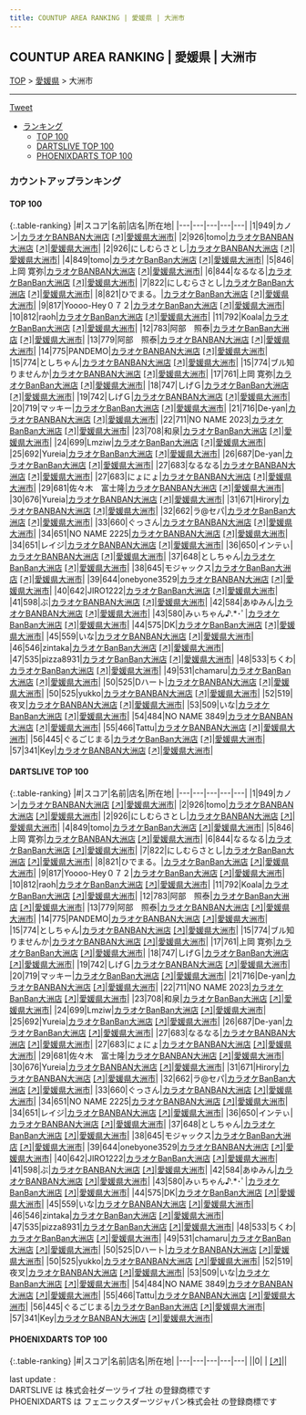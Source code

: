 ```yaml
---
title: COUNTUP AREA RANKING | 愛媛県 | 大洲市
---
```

## COUNTUP AREA RANKING | 愛媛県 | 大洲市

[TOP](/darts/rank/) > [愛媛県](/darts/rank/愛媛県/) > 大洲市

___

<a href="https://twitter.com/share?ref_src=twsrc%5Etfw" data-text="COUNTUP AREA RANKING | 愛媛県大洲市" class="twitter-share-button" data-hashtags="DARTSLIVE,PHOENIXDARTS,darts,ダーツ" data-show-count="false">Tweet</a>

* [ランキング](#カウントアップランキング)
    * [TOP 100](#top-100)
    * [DARTSLIVE TOP 100](#dartslive-top-100)
    * [PHOENIXDARTS TOP 100](#phoenixdarts-top-100)

### カウントアップランキング

#### TOP 100



{:.table-ranking}
|#|スコア|名前|店名|所在地|
|---|---|---|---|---|
|1|949|<span class="rank-name-dl">カノン</span>|<a href="/darts/rank/shops/d6f04850fcaca1380d9b047a20a7ba1e.html">カラオケBANBAN大洲店</a> <a href="https://search.dartslive.com/jp/shop/d6f04850fcaca1380d9b047a20a7ba1e">[↗]</a>|<a href="/darts/rank/愛媛県/大洲市">愛媛県大洲市</a>|
|2|926|<span class="rank-name-dl">tomo</span>|<a href="/darts/rank/shops/d6f04850fcaca1380d9b047a20a7ba1e.html">カラオケBANBAN大洲店</a> <a href="https://search.dartslive.com/jp/shop/d6f04850fcaca1380d9b047a20a7ba1e">[↗]</a>|<a href="/darts/rank/愛媛県/大洲市">愛媛県大洲市</a>|
|2|926|<span class="rank-name-dl">にしむらさとし</span>|<a href="/darts/rank/shops/d6f04850fcaca1380d9b047a20a7ba1e.html">カラオケBANBAN大洲店</a> <a href="https://search.dartslive.com/jp/shop/d6f04850fcaca1380d9b047a20a7ba1e">[↗]</a>|<a href="/darts/rank/愛媛県/大洲市">愛媛県大洲市</a>|
|4|849|<span class="rank-name-dl">tomo</span>|<a href="/darts/rank/shops/d6f04850fcaca1380d9b047a20a7ba1e.html">カラオケBanBan大洲店</a> <a href="https://search.dartslive.com/jp/shop/d6f04850fcaca1380d9b047a20a7ba1e">[↗]</a>|<a href="/darts/rank/愛媛県/大洲市">愛媛県大洲市</a>|
|5|846|<span class="rank-name-dl">上岡 寛弥</span>|<a href="/darts/rank/shops/d6f04850fcaca1380d9b047a20a7ba1e.html">カラオケBANBAN大洲店</a> <a href="https://search.dartslive.com/jp/shop/d6f04850fcaca1380d9b047a20a7ba1e">[↗]</a>|<a href="/darts/rank/愛媛県/大洲市">愛媛県大洲市</a>|
|6|844|<span class="rank-name-dl">なるなる</span>|<a href="/darts/rank/shops/d6f04850fcaca1380d9b047a20a7ba1e.html">カラオケBanBan大洲店</a> <a href="https://search.dartslive.com/jp/shop/d6f04850fcaca1380d9b047a20a7ba1e">[↗]</a>|<a href="/darts/rank/愛媛県/大洲市">愛媛県大洲市</a>|
|7|822|<span class="rank-name-dl">にしむらさとし</span>|<a href="/darts/rank/shops/d6f04850fcaca1380d9b047a20a7ba1e.html">カラオケBanBan大洲店</a> <a href="https://search.dartslive.com/jp/shop/d6f04850fcaca1380d9b047a20a7ba1e">[↗]</a>|<a href="/darts/rank/愛媛県/大洲市">愛媛県大洲市</a>|
|8|821|<span class="rank-name-dl">ひでまる。</span>|<a href="/darts/rank/shops/d6f04850fcaca1380d9b047a20a7ba1e.html">カラオケBanBan大洲店</a> <a href="https://search.dartslive.com/jp/shop/d6f04850fcaca1380d9b047a20a7ba1e">[↗]</a>|<a href="/darts/rank/愛媛県/大洲市">愛媛県大洲市</a>|
|9|817|<span class="rank-name-dl">Yoooo-Hey０７２</span>|<a href="/darts/rank/shops/d6f04850fcaca1380d9b047a20a7ba1e.html">カラオケBanBan大洲店</a> <a href="https://search.dartslive.com/jp/shop/d6f04850fcaca1380d9b047a20a7ba1e">[↗]</a>|<a href="/darts/rank/愛媛県/大洲市">愛媛県大洲市</a>|
|10|812|<span class="rank-name-dl">raoh</span>|<a href="/darts/rank/shops/d6f04850fcaca1380d9b047a20a7ba1e.html">カラオケBanBan大洲店</a> <a href="https://search.dartslive.com/jp/shop/d6f04850fcaca1380d9b047a20a7ba1e">[↗]</a>|<a href="/darts/rank/愛媛県/大洲市">愛媛県大洲市</a>|
|11|792|<span class="rank-name-dl">Koala</span>|<a href="/darts/rank/shops/d6f04850fcaca1380d9b047a20a7ba1e.html">カラオケBanBan大洲店</a> <a href="https://search.dartslive.com/jp/shop/d6f04850fcaca1380d9b047a20a7ba1e">[↗]</a>|<a href="/darts/rank/愛媛県/大洲市">愛媛県大洲市</a>|
|12|783|<span class="rank-name-dl">阿部　照泰</span>|<a href="/darts/rank/shops/d6f04850fcaca1380d9b047a20a7ba1e.html">カラオケBanBan大洲店</a> <a href="https://search.dartslive.com/jp/shop/d6f04850fcaca1380d9b047a20a7ba1e">[↗]</a>|<a href="/darts/rank/愛媛県/大洲市">愛媛県大洲市</a>|
|13|779|<span class="rank-name-dl">阿部　照泰</span>|<a href="/darts/rank/shops/d6f04850fcaca1380d9b047a20a7ba1e.html">カラオケBANBAN大洲店</a> <a href="https://search.dartslive.com/jp/shop/d6f04850fcaca1380d9b047a20a7ba1e">[↗]</a>|<a href="/darts/rank/愛媛県/大洲市">愛媛県大洲市</a>|
|14|775|<span class="rank-name-dl">PANDEMO</span>|<a href="/darts/rank/shops/d6f04850fcaca1380d9b047a20a7ba1e.html">カラオケBANBAN大洲店</a> <a href="https://search.dartslive.com/jp/shop/d6f04850fcaca1380d9b047a20a7ba1e">[↗]</a>|<a href="/darts/rank/愛媛県/大洲市">愛媛県大洲市</a>|
|15|774|<span class="rank-name-dl">としちゃん</span>|<a href="/darts/rank/shops/d6f04850fcaca1380d9b047a20a7ba1e.html">カラオケBANBAN大洲店</a> <a href="https://search.dartslive.com/jp/shop/d6f04850fcaca1380d9b047a20a7ba1e">[↗]</a>|<a href="/darts/rank/愛媛県/大洲市">愛媛県大洲市</a>|
|15|774|<span class="rank-name-dl">ブル知りませんか</span>|<a href="/darts/rank/shops/d6f04850fcaca1380d9b047a20a7ba1e.html">カラオケBANBAN大洲店</a> <a href="https://search.dartslive.com/jp/shop/d6f04850fcaca1380d9b047a20a7ba1e">[↗]</a>|<a href="/darts/rank/愛媛県/大洲市">愛媛県大洲市</a>|
|17|761|<span class="rank-name-dl">上岡 寛弥</span>|<a href="/darts/rank/shops/d6f04850fcaca1380d9b047a20a7ba1e.html">カラオケBanBan大洲店</a> <a href="https://search.dartslive.com/jp/shop/d6f04850fcaca1380d9b047a20a7ba1e">[↗]</a>|<a href="/darts/rank/愛媛県/大洲市">愛媛県大洲市</a>|
|18|747|<span class="rank-name-dl">しげＧ</span>|<a href="/darts/rank/shops/d6f04850fcaca1380d9b047a20a7ba1e.html">カラオケBanBan大洲店</a> <a href="https://search.dartslive.com/jp/shop/d6f04850fcaca1380d9b047a20a7ba1e">[↗]</a>|<a href="/darts/rank/愛媛県/大洲市">愛媛県大洲市</a>|
|19|742|<span class="rank-name-dl">しげＧ</span>|<a href="/darts/rank/shops/d6f04850fcaca1380d9b047a20a7ba1e.html">カラオケBANBAN大洲店</a> <a href="https://search.dartslive.com/jp/shop/d6f04850fcaca1380d9b047a20a7ba1e">[↗]</a>|<a href="/darts/rank/愛媛県/大洲市">愛媛県大洲市</a>|
|20|719|<span class="rank-name-dl">マッキー</span>|<a href="/darts/rank/shops/d6f04850fcaca1380d9b047a20a7ba1e.html">カラオケBanBan大洲店</a> <a href="https://search.dartslive.com/jp/shop/d6f04850fcaca1380d9b047a20a7ba1e">[↗]</a>|<a href="/darts/rank/愛媛県/大洲市">愛媛県大洲市</a>|
|21|716|<span class="rank-name-dl">De-yan</span>|<a href="/darts/rank/shops/d6f04850fcaca1380d9b047a20a7ba1e.html">カラオケBANBAN大洲店</a> <a href="https://search.dartslive.com/jp/shop/d6f04850fcaca1380d9b047a20a7ba1e">[↗]</a>|<a href="/darts/rank/愛媛県/大洲市">愛媛県大洲市</a>|
|22|711|<span class="rank-name-dl">NO NAME 2023</span>|<a href="/darts/rank/shops/d6f04850fcaca1380d9b047a20a7ba1e.html">カラオケBanBan大洲店</a> <a href="https://search.dartslive.com/jp/shop/d6f04850fcaca1380d9b047a20a7ba1e">[↗]</a>|<a href="/darts/rank/愛媛県/大洲市">愛媛県大洲市</a>|
|23|708|<span class="rank-name-dl">和泉</span>|<a href="/darts/rank/shops/d6f04850fcaca1380d9b047a20a7ba1e.html">カラオケBanBan大洲店</a> <a href="https://search.dartslive.com/jp/shop/d6f04850fcaca1380d9b047a20a7ba1e">[↗]</a>|<a href="/darts/rank/愛媛県/大洲市">愛媛県大洲市</a>|
|24|699|<span class="rank-name-dl">Lmziw</span>|<a href="/darts/rank/shops/d6f04850fcaca1380d9b047a20a7ba1e.html">カラオケBanBan大洲店</a> <a href="https://search.dartslive.com/jp/shop/d6f04850fcaca1380d9b047a20a7ba1e">[↗]</a>|<a href="/darts/rank/愛媛県/大洲市">愛媛県大洲市</a>|
|25|692|<span class="rank-name-dl">Yureia</span>|<a href="/darts/rank/shops/d6f04850fcaca1380d9b047a20a7ba1e.html">カラオケBanBan大洲店</a> <a href="https://search.dartslive.com/jp/shop/d6f04850fcaca1380d9b047a20a7ba1e">[↗]</a>|<a href="/darts/rank/愛媛県/大洲市">愛媛県大洲市</a>|
|26|687|<span class="rank-name-dl">De-yan</span>|<a href="/darts/rank/shops/d6f04850fcaca1380d9b047a20a7ba1e.html">カラオケBanBan大洲店</a> <a href="https://search.dartslive.com/jp/shop/d6f04850fcaca1380d9b047a20a7ba1e">[↗]</a>|<a href="/darts/rank/愛媛県/大洲市">愛媛県大洲市</a>|
|27|683|<span class="rank-name-dl">なるなる</span>|<a href="/darts/rank/shops/d6f04850fcaca1380d9b047a20a7ba1e.html">カラオケBANBAN大洲店</a> <a href="https://search.dartslive.com/jp/shop/d6f04850fcaca1380d9b047a20a7ba1e">[↗]</a>|<a href="/darts/rank/愛媛県/大洲市">愛媛県大洲市</a>|
|27|683|<span class="rank-name-dl">にょにょ</span>|<a href="/darts/rank/shops/d6f04850fcaca1380d9b047a20a7ba1e.html">カラオケBANBAN大洲店</a> <a href="https://search.dartslive.com/jp/shop/d6f04850fcaca1380d9b047a20a7ba1e">[↗]</a>|<a href="/darts/rank/愛媛県/大洲市">愛媛県大洲市</a>|
|29|681|<span class="rank-name-dl">佐々木　富士隆</span>|<a href="/darts/rank/shops/d6f04850fcaca1380d9b047a20a7ba1e.html">カラオケBANBAN大洲店</a> <a href="https://search.dartslive.com/jp/shop/d6f04850fcaca1380d9b047a20a7ba1e">[↗]</a>|<a href="/darts/rank/愛媛県/大洲市">愛媛県大洲市</a>|
|30|676|<span class="rank-name-dl">Yureia</span>|<a href="/darts/rank/shops/d6f04850fcaca1380d9b047a20a7ba1e.html">カラオケBANBAN大洲店</a> <a href="https://search.dartslive.com/jp/shop/d6f04850fcaca1380d9b047a20a7ba1e">[↗]</a>|<a href="/darts/rank/愛媛県/大洲市">愛媛県大洲市</a>|
|31|671|<span class="rank-name-dl">Hirory</span>|<a href="/darts/rank/shops/d6f04850fcaca1380d9b047a20a7ba1e.html">カラオケBANBAN大洲店</a> <a href="https://search.dartslive.com/jp/shop/d6f04850fcaca1380d9b047a20a7ba1e">[↗]</a>|<a href="/darts/rank/愛媛県/大洲市">愛媛県大洲市</a>|
|32|662|<span class="rank-name-dl">ラ@セパ</span>|<a href="/darts/rank/shops/d6f04850fcaca1380d9b047a20a7ba1e.html">カラオケBanBan大洲店</a> <a href="https://search.dartslive.com/jp/shop/d6f04850fcaca1380d9b047a20a7ba1e">[↗]</a>|<a href="/darts/rank/愛媛県/大洲市">愛媛県大洲市</a>|
|33|660|<span class="rank-name-dl">ぐっさん</span>|<a href="/darts/rank/shops/d6f04850fcaca1380d9b047a20a7ba1e.html">カラオケBANBAN大洲店</a> <a href="https://search.dartslive.com/jp/shop/d6f04850fcaca1380d9b047a20a7ba1e">[↗]</a>|<a href="/darts/rank/愛媛県/大洲市">愛媛県大洲市</a>|
|34|651|<span class="rank-name-dl">NO NAME 2225</span>|<a href="/darts/rank/shops/d6f04850fcaca1380d9b047a20a7ba1e.html">カラオケBANBAN大洲店</a> <a href="https://search.dartslive.com/jp/shop/d6f04850fcaca1380d9b047a20a7ba1e">[↗]</a>|<a href="/darts/rank/愛媛県/大洲市">愛媛県大洲市</a>|
|34|651|<span class="rank-name-dl">レイジ</span>|<a href="/darts/rank/shops/d6f04850fcaca1380d9b047a20a7ba1e.html">カラオケBANBAN大洲店</a> <a href="https://search.dartslive.com/jp/shop/d6f04850fcaca1380d9b047a20a7ba1e">[↗]</a>|<a href="/darts/rank/愛媛県/大洲市">愛媛県大洲市</a>|
|36|650|<span class="rank-name-dl">インテぃ</span>|<a href="/darts/rank/shops/d6f04850fcaca1380d9b047a20a7ba1e.html">カラオケBANBAN大洲店</a> <a href="https://search.dartslive.com/jp/shop/d6f04850fcaca1380d9b047a20a7ba1e">[↗]</a>|<a href="/darts/rank/愛媛県/大洲市">愛媛県大洲市</a>|
|37|648|<span class="rank-name-dl">としちゃん</span>|<a href="/darts/rank/shops/d6f04850fcaca1380d9b047a20a7ba1e.html">カラオケBanBan大洲店</a> <a href="https://search.dartslive.com/jp/shop/d6f04850fcaca1380d9b047a20a7ba1e">[↗]</a>|<a href="/darts/rank/愛媛県/大洲市">愛媛県大洲市</a>|
|38|645|<span class="rank-name-dl">モジャックス</span>|<a href="/darts/rank/shops/d6f04850fcaca1380d9b047a20a7ba1e.html">カラオケBanBan大洲店</a> <a href="https://search.dartslive.com/jp/shop/d6f04850fcaca1380d9b047a20a7ba1e">[↗]</a>|<a href="/darts/rank/愛媛県/大洲市">愛媛県大洲市</a>|
|39|644|<span class="rank-name-dl">onebyone3529</span>|<a href="/darts/rank/shops/d6f04850fcaca1380d9b047a20a7ba1e.html">カラオケBANBAN大洲店</a> <a href="https://search.dartslive.com/jp/shop/d6f04850fcaca1380d9b047a20a7ba1e">[↗]</a>|<a href="/darts/rank/愛媛県/大洲市">愛媛県大洲市</a>|
|40|642|<span class="rank-name-dl">JIRO1222</span>|<a href="/darts/rank/shops/d6f04850fcaca1380d9b047a20a7ba1e.html">カラオケBanBan大洲店</a> <a href="https://search.dartslive.com/jp/shop/d6f04850fcaca1380d9b047a20a7ba1e">[↗]</a>|<a href="/darts/rank/愛媛県/大洲市">愛媛県大洲市</a>|
|41|598|<span class="rank-name-dl">ぶ</span>|<a href="/darts/rank/shops/d6f04850fcaca1380d9b047a20a7ba1e.html">カラオケBANBAN大洲店</a> <a href="https://search.dartslive.com/jp/shop/d6f04850fcaca1380d9b047a20a7ba1e">[↗]</a>|<a href="/darts/rank/愛媛県/大洲市">愛媛県大洲市</a>|
|42|584|<span class="rank-name-dl">あゆみん</span>|<a href="/darts/rank/shops/d6f04850fcaca1380d9b047a20a7ba1e.html">カラオケBANBAN大洲店</a> <a href="https://search.dartslive.com/jp/shop/d6f04850fcaca1380d9b047a20a7ba1e">[↗]</a>|<a href="/darts/rank/愛媛県/大洲市">愛媛県大洲市</a>|
|43|580|<span class="rank-name-dl">みぃちゃん♪.*･ﾟ</span>|<a href="/darts/rank/shops/d6f04850fcaca1380d9b047a20a7ba1e.html">カラオケBanBan大洲店</a> <a href="https://search.dartslive.com/jp/shop/d6f04850fcaca1380d9b047a20a7ba1e">[↗]</a>|<a href="/darts/rank/愛媛県/大洲市">愛媛県大洲市</a>|
|44|575|<span class="rank-name-dl">DK</span>|<a href="/darts/rank/shops/d6f04850fcaca1380d9b047a20a7ba1e.html">カラオケBanBan大洲店</a> <a href="https://search.dartslive.com/jp/shop/d6f04850fcaca1380d9b047a20a7ba1e">[↗]</a>|<a href="/darts/rank/愛媛県/大洲市">愛媛県大洲市</a>|
|45|559|<span class="rank-name-dl">いな</span>|<a href="/darts/rank/shops/d6f04850fcaca1380d9b047a20a7ba1e.html">カラオケBANBAN大洲店</a> <a href="https://search.dartslive.com/jp/shop/d6f04850fcaca1380d9b047a20a7ba1e">[↗]</a>|<a href="/darts/rank/愛媛県/大洲市">愛媛県大洲市</a>|
|46|546|<span class="rank-name-dl">zintaka</span>|<a href="/darts/rank/shops/d6f04850fcaca1380d9b047a20a7ba1e.html">カラオケBanBan大洲店</a> <a href="https://search.dartslive.com/jp/shop/d6f04850fcaca1380d9b047a20a7ba1e">[↗]</a>|<a href="/darts/rank/愛媛県/大洲市">愛媛県大洲市</a>|
|47|535|<span class="rank-name-dl">pizza8931</span>|<a href="/darts/rank/shops/d6f04850fcaca1380d9b047a20a7ba1e.html">カラオケBanBan大洲店</a> <a href="https://search.dartslive.com/jp/shop/d6f04850fcaca1380d9b047a20a7ba1e">[↗]</a>|<a href="/darts/rank/愛媛県/大洲市">愛媛県大洲市</a>|
|48|533|<span class="rank-name-dl">ちくわ</span>|<a href="/darts/rank/shops/d6f04850fcaca1380d9b047a20a7ba1e.html">カラオケBanBan大洲店</a> <a href="https://search.dartslive.com/jp/shop/d6f04850fcaca1380d9b047a20a7ba1e">[↗]</a>|<a href="/darts/rank/愛媛県/大洲市">愛媛県大洲市</a>|
|49|531|<span class="rank-name-dl">chamaru</span>|<a href="/darts/rank/shops/d6f04850fcaca1380d9b047a20a7ba1e.html">カラオケBanBan大洲店</a> <a href="https://search.dartslive.com/jp/shop/d6f04850fcaca1380d9b047a20a7ba1e">[↗]</a>|<a href="/darts/rank/愛媛県/大洲市">愛媛県大洲市</a>|
|50|525|<span class="rank-name-dl">Dハート</span>|<a href="/darts/rank/shops/d6f04850fcaca1380d9b047a20a7ba1e.html">カラオケBANBAN大洲店</a> <a href="https://search.dartslive.com/jp/shop/d6f04850fcaca1380d9b047a20a7ba1e">[↗]</a>|<a href="/darts/rank/愛媛県/大洲市">愛媛県大洲市</a>|
|50|525|<span class="rank-name-dl">yukko</span>|<a href="/darts/rank/shops/d6f04850fcaca1380d9b047a20a7ba1e.html">カラオケBANBAN大洲店</a> <a href="https://search.dartslive.com/jp/shop/d6f04850fcaca1380d9b047a20a7ba1e">[↗]</a>|<a href="/darts/rank/愛媛県/大洲市">愛媛県大洲市</a>|
|52|519|<span class="rank-name-dl">夜叉</span>|<a href="/darts/rank/shops/d6f04850fcaca1380d9b047a20a7ba1e.html">カラオケBANBAN大洲店</a> <a href="https://search.dartslive.com/jp/shop/d6f04850fcaca1380d9b047a20a7ba1e">[↗]</a>|<a href="/darts/rank/愛媛県/大洲市">愛媛県大洲市</a>|
|53|509|<span class="rank-name-dl">いな</span>|<a href="/darts/rank/shops/d6f04850fcaca1380d9b047a20a7ba1e.html">カラオケBanBan大洲店</a> <a href="https://search.dartslive.com/jp/shop/d6f04850fcaca1380d9b047a20a7ba1e">[↗]</a>|<a href="/darts/rank/愛媛県/大洲市">愛媛県大洲市</a>|
|54|484|<span class="rank-name-dl">NO NAME 3849</span>|<a href="/darts/rank/shops/d6f04850fcaca1380d9b047a20a7ba1e.html">カラオケBANBAN大洲店</a> <a href="https://search.dartslive.com/jp/shop/d6f04850fcaca1380d9b047a20a7ba1e">[↗]</a>|<a href="/darts/rank/愛媛県/大洲市">愛媛県大洲市</a>|
|55|466|<span class="rank-name-dl">Tattu</span>|<a href="/darts/rank/shops/d6f04850fcaca1380d9b047a20a7ba1e.html">カラオケBANBAN大洲店</a> <a href="https://search.dartslive.com/jp/shop/d6f04850fcaca1380d9b047a20a7ba1e">[↗]</a>|<a href="/darts/rank/愛媛県/大洲市">愛媛県大洲市</a>|
|56|445|<span class="rank-name-dl">ぐるごじまる</span>|<a href="/darts/rank/shops/d6f04850fcaca1380d9b047a20a7ba1e.html">カラオケBanBan大洲店</a> <a href="https://search.dartslive.com/jp/shop/d6f04850fcaca1380d9b047a20a7ba1e">[↗]</a>|<a href="/darts/rank/愛媛県/大洲市">愛媛県大洲市</a>|
|57|341|<span class="rank-name-dl">Key</span>|<a href="/darts/rank/shops/d6f04850fcaca1380d9b047a20a7ba1e.html">カラオケBANBAN大洲店</a> <a href="https://search.dartslive.com/jp/shop/d6f04850fcaca1380d9b047a20a7ba1e">[↗]</a>|<a href="/darts/rank/愛媛県/大洲市">愛媛県大洲市</a>|


#### DARTSLIVE TOP 100



{:.table-ranking}
|#|スコア|名前|店名|所在地|
|---|---|---|---|---|
|1|949|<span class="rank-name-dl">カノン</span>|<a href="/darts/rank/shops/d6f04850fcaca1380d9b047a20a7ba1e.html">カラオケBANBAN大洲店</a> <a href="https://search.dartslive.com/jp/shop/d6f04850fcaca1380d9b047a20a7ba1e">[↗]</a>|<a href="/darts/rank/愛媛県/大洲市">愛媛県大洲市</a>|
|2|926|<span class="rank-name-dl">tomo</span>|<a href="/darts/rank/shops/d6f04850fcaca1380d9b047a20a7ba1e.html">カラオケBANBAN大洲店</a> <a href="https://search.dartslive.com/jp/shop/d6f04850fcaca1380d9b047a20a7ba1e">[↗]</a>|<a href="/darts/rank/愛媛県/大洲市">愛媛県大洲市</a>|
|2|926|<span class="rank-name-dl">にしむらさとし</span>|<a href="/darts/rank/shops/d6f04850fcaca1380d9b047a20a7ba1e.html">カラオケBANBAN大洲店</a> <a href="https://search.dartslive.com/jp/shop/d6f04850fcaca1380d9b047a20a7ba1e">[↗]</a>|<a href="/darts/rank/愛媛県/大洲市">愛媛県大洲市</a>|
|4|849|<span class="rank-name-dl">tomo</span>|<a href="/darts/rank/shops/d6f04850fcaca1380d9b047a20a7ba1e.html">カラオケBanBan大洲店</a> <a href="https://search.dartslive.com/jp/shop/d6f04850fcaca1380d9b047a20a7ba1e">[↗]</a>|<a href="/darts/rank/愛媛県/大洲市">愛媛県大洲市</a>|
|5|846|<span class="rank-name-dl">上岡 寛弥</span>|<a href="/darts/rank/shops/d6f04850fcaca1380d9b047a20a7ba1e.html">カラオケBANBAN大洲店</a> <a href="https://search.dartslive.com/jp/shop/d6f04850fcaca1380d9b047a20a7ba1e">[↗]</a>|<a href="/darts/rank/愛媛県/大洲市">愛媛県大洲市</a>|
|6|844|<span class="rank-name-dl">なるなる</span>|<a href="/darts/rank/shops/d6f04850fcaca1380d9b047a20a7ba1e.html">カラオケBanBan大洲店</a> <a href="https://search.dartslive.com/jp/shop/d6f04850fcaca1380d9b047a20a7ba1e">[↗]</a>|<a href="/darts/rank/愛媛県/大洲市">愛媛県大洲市</a>|
|7|822|<span class="rank-name-dl">にしむらさとし</span>|<a href="/darts/rank/shops/d6f04850fcaca1380d9b047a20a7ba1e.html">カラオケBanBan大洲店</a> <a href="https://search.dartslive.com/jp/shop/d6f04850fcaca1380d9b047a20a7ba1e">[↗]</a>|<a href="/darts/rank/愛媛県/大洲市">愛媛県大洲市</a>|
|8|821|<span class="rank-name-dl">ひでまる。</span>|<a href="/darts/rank/shops/d6f04850fcaca1380d9b047a20a7ba1e.html">カラオケBanBan大洲店</a> <a href="https://search.dartslive.com/jp/shop/d6f04850fcaca1380d9b047a20a7ba1e">[↗]</a>|<a href="/darts/rank/愛媛県/大洲市">愛媛県大洲市</a>|
|9|817|<span class="rank-name-dl">Yoooo-Hey０７２</span>|<a href="/darts/rank/shops/d6f04850fcaca1380d9b047a20a7ba1e.html">カラオケBanBan大洲店</a> <a href="https://search.dartslive.com/jp/shop/d6f04850fcaca1380d9b047a20a7ba1e">[↗]</a>|<a href="/darts/rank/愛媛県/大洲市">愛媛県大洲市</a>|
|10|812|<span class="rank-name-dl">raoh</span>|<a href="/darts/rank/shops/d6f04850fcaca1380d9b047a20a7ba1e.html">カラオケBanBan大洲店</a> <a href="https://search.dartslive.com/jp/shop/d6f04850fcaca1380d9b047a20a7ba1e">[↗]</a>|<a href="/darts/rank/愛媛県/大洲市">愛媛県大洲市</a>|
|11|792|<span class="rank-name-dl">Koala</span>|<a href="/darts/rank/shops/d6f04850fcaca1380d9b047a20a7ba1e.html">カラオケBanBan大洲店</a> <a href="https://search.dartslive.com/jp/shop/d6f04850fcaca1380d9b047a20a7ba1e">[↗]</a>|<a href="/darts/rank/愛媛県/大洲市">愛媛県大洲市</a>|
|12|783|<span class="rank-name-dl">阿部　照泰</span>|<a href="/darts/rank/shops/d6f04850fcaca1380d9b047a20a7ba1e.html">カラオケBanBan大洲店</a> <a href="https://search.dartslive.com/jp/shop/d6f04850fcaca1380d9b047a20a7ba1e">[↗]</a>|<a href="/darts/rank/愛媛県/大洲市">愛媛県大洲市</a>|
|13|779|<span class="rank-name-dl">阿部　照泰</span>|<a href="/darts/rank/shops/d6f04850fcaca1380d9b047a20a7ba1e.html">カラオケBANBAN大洲店</a> <a href="https://search.dartslive.com/jp/shop/d6f04850fcaca1380d9b047a20a7ba1e">[↗]</a>|<a href="/darts/rank/愛媛県/大洲市">愛媛県大洲市</a>|
|14|775|<span class="rank-name-dl">PANDEMO</span>|<a href="/darts/rank/shops/d6f04850fcaca1380d9b047a20a7ba1e.html">カラオケBANBAN大洲店</a> <a href="https://search.dartslive.com/jp/shop/d6f04850fcaca1380d9b047a20a7ba1e">[↗]</a>|<a href="/darts/rank/愛媛県/大洲市">愛媛県大洲市</a>|
|15|774|<span class="rank-name-dl">としちゃん</span>|<a href="/darts/rank/shops/d6f04850fcaca1380d9b047a20a7ba1e.html">カラオケBANBAN大洲店</a> <a href="https://search.dartslive.com/jp/shop/d6f04850fcaca1380d9b047a20a7ba1e">[↗]</a>|<a href="/darts/rank/愛媛県/大洲市">愛媛県大洲市</a>|
|15|774|<span class="rank-name-dl">ブル知りませんか</span>|<a href="/darts/rank/shops/d6f04850fcaca1380d9b047a20a7ba1e.html">カラオケBANBAN大洲店</a> <a href="https://search.dartslive.com/jp/shop/d6f04850fcaca1380d9b047a20a7ba1e">[↗]</a>|<a href="/darts/rank/愛媛県/大洲市">愛媛県大洲市</a>|
|17|761|<span class="rank-name-dl">上岡 寛弥</span>|<a href="/darts/rank/shops/d6f04850fcaca1380d9b047a20a7ba1e.html">カラオケBanBan大洲店</a> <a href="https://search.dartslive.com/jp/shop/d6f04850fcaca1380d9b047a20a7ba1e">[↗]</a>|<a href="/darts/rank/愛媛県/大洲市">愛媛県大洲市</a>|
|18|747|<span class="rank-name-dl">しげＧ</span>|<a href="/darts/rank/shops/d6f04850fcaca1380d9b047a20a7ba1e.html">カラオケBanBan大洲店</a> <a href="https://search.dartslive.com/jp/shop/d6f04850fcaca1380d9b047a20a7ba1e">[↗]</a>|<a href="/darts/rank/愛媛県/大洲市">愛媛県大洲市</a>|
|19|742|<span class="rank-name-dl">しげＧ</span>|<a href="/darts/rank/shops/d6f04850fcaca1380d9b047a20a7ba1e.html">カラオケBANBAN大洲店</a> <a href="https://search.dartslive.com/jp/shop/d6f04850fcaca1380d9b047a20a7ba1e">[↗]</a>|<a href="/darts/rank/愛媛県/大洲市">愛媛県大洲市</a>|
|20|719|<span class="rank-name-dl">マッキー</span>|<a href="/darts/rank/shops/d6f04850fcaca1380d9b047a20a7ba1e.html">カラオケBanBan大洲店</a> <a href="https://search.dartslive.com/jp/shop/d6f04850fcaca1380d9b047a20a7ba1e">[↗]</a>|<a href="/darts/rank/愛媛県/大洲市">愛媛県大洲市</a>|
|21|716|<span class="rank-name-dl">De-yan</span>|<a href="/darts/rank/shops/d6f04850fcaca1380d9b047a20a7ba1e.html">カラオケBANBAN大洲店</a> <a href="https://search.dartslive.com/jp/shop/d6f04850fcaca1380d9b047a20a7ba1e">[↗]</a>|<a href="/darts/rank/愛媛県/大洲市">愛媛県大洲市</a>|
|22|711|<span class="rank-name-dl">NO NAME 2023</span>|<a href="/darts/rank/shops/d6f04850fcaca1380d9b047a20a7ba1e.html">カラオケBanBan大洲店</a> <a href="https://search.dartslive.com/jp/shop/d6f04850fcaca1380d9b047a20a7ba1e">[↗]</a>|<a href="/darts/rank/愛媛県/大洲市">愛媛県大洲市</a>|
|23|708|<span class="rank-name-dl">和泉</span>|<a href="/darts/rank/shops/d6f04850fcaca1380d9b047a20a7ba1e.html">カラオケBanBan大洲店</a> <a href="https://search.dartslive.com/jp/shop/d6f04850fcaca1380d9b047a20a7ba1e">[↗]</a>|<a href="/darts/rank/愛媛県/大洲市">愛媛県大洲市</a>|
|24|699|<span class="rank-name-dl">Lmziw</span>|<a href="/darts/rank/shops/d6f04850fcaca1380d9b047a20a7ba1e.html">カラオケBanBan大洲店</a> <a href="https://search.dartslive.com/jp/shop/d6f04850fcaca1380d9b047a20a7ba1e">[↗]</a>|<a href="/darts/rank/愛媛県/大洲市">愛媛県大洲市</a>|
|25|692|<span class="rank-name-dl">Yureia</span>|<a href="/darts/rank/shops/d6f04850fcaca1380d9b047a20a7ba1e.html">カラオケBanBan大洲店</a> <a href="https://search.dartslive.com/jp/shop/d6f04850fcaca1380d9b047a20a7ba1e">[↗]</a>|<a href="/darts/rank/愛媛県/大洲市">愛媛県大洲市</a>|
|26|687|<span class="rank-name-dl">De-yan</span>|<a href="/darts/rank/shops/d6f04850fcaca1380d9b047a20a7ba1e.html">カラオケBanBan大洲店</a> <a href="https://search.dartslive.com/jp/shop/d6f04850fcaca1380d9b047a20a7ba1e">[↗]</a>|<a href="/darts/rank/愛媛県/大洲市">愛媛県大洲市</a>|
|27|683|<span class="rank-name-dl">なるなる</span>|<a href="/darts/rank/shops/d6f04850fcaca1380d9b047a20a7ba1e.html">カラオケBANBAN大洲店</a> <a href="https://search.dartslive.com/jp/shop/d6f04850fcaca1380d9b047a20a7ba1e">[↗]</a>|<a href="/darts/rank/愛媛県/大洲市">愛媛県大洲市</a>|
|27|683|<span class="rank-name-dl">にょにょ</span>|<a href="/darts/rank/shops/d6f04850fcaca1380d9b047a20a7ba1e.html">カラオケBANBAN大洲店</a> <a href="https://search.dartslive.com/jp/shop/d6f04850fcaca1380d9b047a20a7ba1e">[↗]</a>|<a href="/darts/rank/愛媛県/大洲市">愛媛県大洲市</a>|
|29|681|<span class="rank-name-dl">佐々木　富士隆</span>|<a href="/darts/rank/shops/d6f04850fcaca1380d9b047a20a7ba1e.html">カラオケBANBAN大洲店</a> <a href="https://search.dartslive.com/jp/shop/d6f04850fcaca1380d9b047a20a7ba1e">[↗]</a>|<a href="/darts/rank/愛媛県/大洲市">愛媛県大洲市</a>|
|30|676|<span class="rank-name-dl">Yureia</span>|<a href="/darts/rank/shops/d6f04850fcaca1380d9b047a20a7ba1e.html">カラオケBANBAN大洲店</a> <a href="https://search.dartslive.com/jp/shop/d6f04850fcaca1380d9b047a20a7ba1e">[↗]</a>|<a href="/darts/rank/愛媛県/大洲市">愛媛県大洲市</a>|
|31|671|<span class="rank-name-dl">Hirory</span>|<a href="/darts/rank/shops/d6f04850fcaca1380d9b047a20a7ba1e.html">カラオケBANBAN大洲店</a> <a href="https://search.dartslive.com/jp/shop/d6f04850fcaca1380d9b047a20a7ba1e">[↗]</a>|<a href="/darts/rank/愛媛県/大洲市">愛媛県大洲市</a>|
|32|662|<span class="rank-name-dl">ラ@セパ</span>|<a href="/darts/rank/shops/d6f04850fcaca1380d9b047a20a7ba1e.html">カラオケBanBan大洲店</a> <a href="https://search.dartslive.com/jp/shop/d6f04850fcaca1380d9b047a20a7ba1e">[↗]</a>|<a href="/darts/rank/愛媛県/大洲市">愛媛県大洲市</a>|
|33|660|<span class="rank-name-dl">ぐっさん</span>|<a href="/darts/rank/shops/d6f04850fcaca1380d9b047a20a7ba1e.html">カラオケBANBAN大洲店</a> <a href="https://search.dartslive.com/jp/shop/d6f04850fcaca1380d9b047a20a7ba1e">[↗]</a>|<a href="/darts/rank/愛媛県/大洲市">愛媛県大洲市</a>|
|34|651|<span class="rank-name-dl">NO NAME 2225</span>|<a href="/darts/rank/shops/d6f04850fcaca1380d9b047a20a7ba1e.html">カラオケBANBAN大洲店</a> <a href="https://search.dartslive.com/jp/shop/d6f04850fcaca1380d9b047a20a7ba1e">[↗]</a>|<a href="/darts/rank/愛媛県/大洲市">愛媛県大洲市</a>|
|34|651|<span class="rank-name-dl">レイジ</span>|<a href="/darts/rank/shops/d6f04850fcaca1380d9b047a20a7ba1e.html">カラオケBANBAN大洲店</a> <a href="https://search.dartslive.com/jp/shop/d6f04850fcaca1380d9b047a20a7ba1e">[↗]</a>|<a href="/darts/rank/愛媛県/大洲市">愛媛県大洲市</a>|
|36|650|<span class="rank-name-dl">インテぃ</span>|<a href="/darts/rank/shops/d6f04850fcaca1380d9b047a20a7ba1e.html">カラオケBANBAN大洲店</a> <a href="https://search.dartslive.com/jp/shop/d6f04850fcaca1380d9b047a20a7ba1e">[↗]</a>|<a href="/darts/rank/愛媛県/大洲市">愛媛県大洲市</a>|
|37|648|<span class="rank-name-dl">としちゃん</span>|<a href="/darts/rank/shops/d6f04850fcaca1380d9b047a20a7ba1e.html">カラオケBanBan大洲店</a> <a href="https://search.dartslive.com/jp/shop/d6f04850fcaca1380d9b047a20a7ba1e">[↗]</a>|<a href="/darts/rank/愛媛県/大洲市">愛媛県大洲市</a>|
|38|645|<span class="rank-name-dl">モジャックス</span>|<a href="/darts/rank/shops/d6f04850fcaca1380d9b047a20a7ba1e.html">カラオケBanBan大洲店</a> <a href="https://search.dartslive.com/jp/shop/d6f04850fcaca1380d9b047a20a7ba1e">[↗]</a>|<a href="/darts/rank/愛媛県/大洲市">愛媛県大洲市</a>|
|39|644|<span class="rank-name-dl">onebyone3529</span>|<a href="/darts/rank/shops/d6f04850fcaca1380d9b047a20a7ba1e.html">カラオケBANBAN大洲店</a> <a href="https://search.dartslive.com/jp/shop/d6f04850fcaca1380d9b047a20a7ba1e">[↗]</a>|<a href="/darts/rank/愛媛県/大洲市">愛媛県大洲市</a>|
|40|642|<span class="rank-name-dl">JIRO1222</span>|<a href="/darts/rank/shops/d6f04850fcaca1380d9b047a20a7ba1e.html">カラオケBanBan大洲店</a> <a href="https://search.dartslive.com/jp/shop/d6f04850fcaca1380d9b047a20a7ba1e">[↗]</a>|<a href="/darts/rank/愛媛県/大洲市">愛媛県大洲市</a>|
|41|598|<span class="rank-name-dl">ぶ</span>|<a href="/darts/rank/shops/d6f04850fcaca1380d9b047a20a7ba1e.html">カラオケBANBAN大洲店</a> <a href="https://search.dartslive.com/jp/shop/d6f04850fcaca1380d9b047a20a7ba1e">[↗]</a>|<a href="/darts/rank/愛媛県/大洲市">愛媛県大洲市</a>|
|42|584|<span class="rank-name-dl">あゆみん</span>|<a href="/darts/rank/shops/d6f04850fcaca1380d9b047a20a7ba1e.html">カラオケBANBAN大洲店</a> <a href="https://search.dartslive.com/jp/shop/d6f04850fcaca1380d9b047a20a7ba1e">[↗]</a>|<a href="/darts/rank/愛媛県/大洲市">愛媛県大洲市</a>|
|43|580|<span class="rank-name-dl">みぃちゃん♪.*･ﾟ</span>|<a href="/darts/rank/shops/d6f04850fcaca1380d9b047a20a7ba1e.html">カラオケBanBan大洲店</a> <a href="https://search.dartslive.com/jp/shop/d6f04850fcaca1380d9b047a20a7ba1e">[↗]</a>|<a href="/darts/rank/愛媛県/大洲市">愛媛県大洲市</a>|
|44|575|<span class="rank-name-dl">DK</span>|<a href="/darts/rank/shops/d6f04850fcaca1380d9b047a20a7ba1e.html">カラオケBanBan大洲店</a> <a href="https://search.dartslive.com/jp/shop/d6f04850fcaca1380d9b047a20a7ba1e">[↗]</a>|<a href="/darts/rank/愛媛県/大洲市">愛媛県大洲市</a>|
|45|559|<span class="rank-name-dl">いな</span>|<a href="/darts/rank/shops/d6f04850fcaca1380d9b047a20a7ba1e.html">カラオケBANBAN大洲店</a> <a href="https://search.dartslive.com/jp/shop/d6f04850fcaca1380d9b047a20a7ba1e">[↗]</a>|<a href="/darts/rank/愛媛県/大洲市">愛媛県大洲市</a>|
|46|546|<span class="rank-name-dl">zintaka</span>|<a href="/darts/rank/shops/d6f04850fcaca1380d9b047a20a7ba1e.html">カラオケBanBan大洲店</a> <a href="https://search.dartslive.com/jp/shop/d6f04850fcaca1380d9b047a20a7ba1e">[↗]</a>|<a href="/darts/rank/愛媛県/大洲市">愛媛県大洲市</a>|
|47|535|<span class="rank-name-dl">pizza8931</span>|<a href="/darts/rank/shops/d6f04850fcaca1380d9b047a20a7ba1e.html">カラオケBanBan大洲店</a> <a href="https://search.dartslive.com/jp/shop/d6f04850fcaca1380d9b047a20a7ba1e">[↗]</a>|<a href="/darts/rank/愛媛県/大洲市">愛媛県大洲市</a>|
|48|533|<span class="rank-name-dl">ちくわ</span>|<a href="/darts/rank/shops/d6f04850fcaca1380d9b047a20a7ba1e.html">カラオケBanBan大洲店</a> <a href="https://search.dartslive.com/jp/shop/d6f04850fcaca1380d9b047a20a7ba1e">[↗]</a>|<a href="/darts/rank/愛媛県/大洲市">愛媛県大洲市</a>|
|49|531|<span class="rank-name-dl">chamaru</span>|<a href="/darts/rank/shops/d6f04850fcaca1380d9b047a20a7ba1e.html">カラオケBanBan大洲店</a> <a href="https://search.dartslive.com/jp/shop/d6f04850fcaca1380d9b047a20a7ba1e">[↗]</a>|<a href="/darts/rank/愛媛県/大洲市">愛媛県大洲市</a>|
|50|525|<span class="rank-name-dl">Dハート</span>|<a href="/darts/rank/shops/d6f04850fcaca1380d9b047a20a7ba1e.html">カラオケBANBAN大洲店</a> <a href="https://search.dartslive.com/jp/shop/d6f04850fcaca1380d9b047a20a7ba1e">[↗]</a>|<a href="/darts/rank/愛媛県/大洲市">愛媛県大洲市</a>|
|50|525|<span class="rank-name-dl">yukko</span>|<a href="/darts/rank/shops/d6f04850fcaca1380d9b047a20a7ba1e.html">カラオケBANBAN大洲店</a> <a href="https://search.dartslive.com/jp/shop/d6f04850fcaca1380d9b047a20a7ba1e">[↗]</a>|<a href="/darts/rank/愛媛県/大洲市">愛媛県大洲市</a>|
|52|519|<span class="rank-name-dl">夜叉</span>|<a href="/darts/rank/shops/d6f04850fcaca1380d9b047a20a7ba1e.html">カラオケBANBAN大洲店</a> <a href="https://search.dartslive.com/jp/shop/d6f04850fcaca1380d9b047a20a7ba1e">[↗]</a>|<a href="/darts/rank/愛媛県/大洲市">愛媛県大洲市</a>|
|53|509|<span class="rank-name-dl">いな</span>|<a href="/darts/rank/shops/d6f04850fcaca1380d9b047a20a7ba1e.html">カラオケBanBan大洲店</a> <a href="https://search.dartslive.com/jp/shop/d6f04850fcaca1380d9b047a20a7ba1e">[↗]</a>|<a href="/darts/rank/愛媛県/大洲市">愛媛県大洲市</a>|
|54|484|<span class="rank-name-dl">NO NAME 3849</span>|<a href="/darts/rank/shops/d6f04850fcaca1380d9b047a20a7ba1e.html">カラオケBANBAN大洲店</a> <a href="https://search.dartslive.com/jp/shop/d6f04850fcaca1380d9b047a20a7ba1e">[↗]</a>|<a href="/darts/rank/愛媛県/大洲市">愛媛県大洲市</a>|
|55|466|<span class="rank-name-dl">Tattu</span>|<a href="/darts/rank/shops/d6f04850fcaca1380d9b047a20a7ba1e.html">カラオケBANBAN大洲店</a> <a href="https://search.dartslive.com/jp/shop/d6f04850fcaca1380d9b047a20a7ba1e">[↗]</a>|<a href="/darts/rank/愛媛県/大洲市">愛媛県大洲市</a>|
|56|445|<span class="rank-name-dl">ぐるごじまる</span>|<a href="/darts/rank/shops/d6f04850fcaca1380d9b047a20a7ba1e.html">カラオケBanBan大洲店</a> <a href="https://search.dartslive.com/jp/shop/d6f04850fcaca1380d9b047a20a7ba1e">[↗]</a>|<a href="/darts/rank/愛媛県/大洲市">愛媛県大洲市</a>|
|57|341|<span class="rank-name-dl">Key</span>|<a href="/darts/rank/shops/d6f04850fcaca1380d9b047a20a7ba1e.html">カラオケBANBAN大洲店</a> <a href="https://search.dartslive.com/jp/shop/d6f04850fcaca1380d9b047a20a7ba1e">[↗]</a>|<a href="/darts/rank/愛媛県/大洲市">愛媛県大洲市</a>|


#### PHOENIXDARTS TOP 100



{:.table-ranking}
|#|スコア|名前|店名|所在地|
|---|---|---|---|---|
||0|<span class="rank-name-dl"> </span>|<a href="/darts/rank/shops/.html"></a> <a href="">[↗]</a>|<a href="/darts/rank//"></a>|


<div class="footer border-top border-gray-light mt-5 pt-3 text-right text-gray">
    last update : <span style="font-weight: italic" id="foot_last_modified"></span><br />
    DARTSLIVE は 株式会社ダーツライブ社 の登録商標です<br />
    PHOENIXDARTS は フェニックスダーツジャパン株式会社 の登録商標です<br />
</div>

<script src="https://cdnjs.cloudflare.com/ajax/libs/jquery.tablesorter/2.31.3/js/jquery.tablesorter.min.js" integrity="sha512-qzgd5cYSZcosqpzpn7zF2ZId8f/8CHmFKZ8j7mU4OUXTNRd5g+ZHBPsgKEwoqxCtdQvExE5LprwwPAgoicguNg==" crossorigin="anonymous" referrerpolicy="no-referrer"></script>
<link rel="stylesheet" href="https://cdnjs.cloudflare.com/ajax/libs/jquery.tablesorter/2.31.3/css/theme.default.min.css" integrity="sha512-wghhOJkjQX0Lh3NSWvNKeZ0ZpNn+SPVXX1Qyc9OCaogADktxrBiBdKGDoqVUOyhStvMBmJQ8ZdMHiR3wuEq8+w==" crossorigin="anonymous" referrerpolicy="no-referrer" />
<script>
$(function() {
    $(".table-ranking").tablesorter({sortList:[[0, 0]]});
    $("#foot_last_modified").text(formatDate(new Date(document.lastModified), 'yyyy-MM-dd HH:mm:ss'));
});
</script>

<script async src="https://platform.twitter.com/widgets.js" charset="utf-8"></script>
